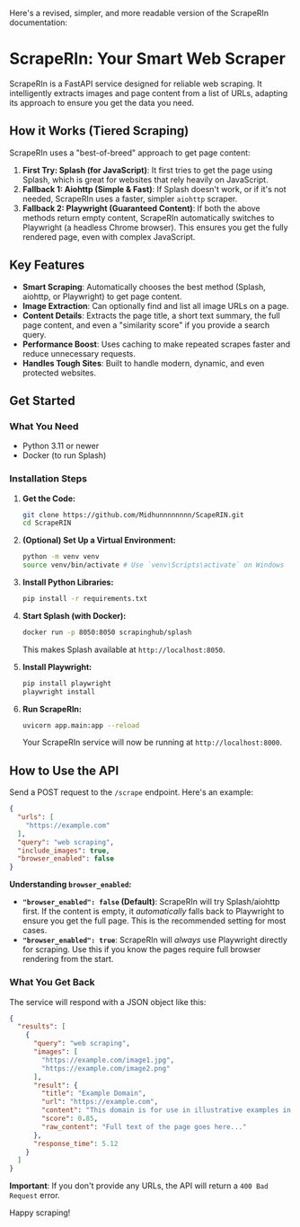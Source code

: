 Here's a revised, simpler, and more readable version of the ScrapeRIn documentation:



# ScrapeRIn: Your Smart Web Scraper

ScrapeRIn is a FastAPI service designed for reliable web scraping. It intelligently extracts images and page content from a list of URLs, adapting its approach to ensure you get the data you need.

## How it Works (Tiered Scraping)

ScrapeRIn uses a "best-of-breed" approach to get page content:

1.  **First Try: Splash (for JavaScript)**: It first tries to get the page using Splash, which is great for websites that rely heavily on JavaScript.
2.  **Fallback 1: Aiohttp (Simple & Fast)**: If Splash doesn't work, or if it's not needed, ScrapeRIn uses a faster, simpler `aiohttp` scraper.
3.  **Fallback 2: Playwright (Guaranteed Content)**: If both the above methods return empty content, ScrapeRIn automatically switches to Playwright (a headless Chrome browser). This ensures you get the fully rendered page, even with complex JavaScript.

## Key Features

  * **Smart Scraping**: Automatically chooses the best method (Splash, aiohttp, or Playwright) to get page content.
  * **Image Extraction**: Can optionally find and list all image URLs on a page.
  * **Content Details**: Extracts the page title, a short text summary, the full page content, and even a "similarity score" if you provide a search query.
  * **Performance Boost**: Uses caching to make repeated scrapes faster and reduce unnecessary requests.
  * **Handles Tough Sites**: Built to handle modern, dynamic, and even protected websites.

## Get Started

### What You Need

  * Python 3.11 or newer
  * Docker (to run Splash)

### Installation Steps

1.  **Get the Code:**

    ```bash
    git clone https://github.com/Midhunnnnnnnn/ScapeRIN.git
    cd ScrapeRIN
    ```

2.  **(Optional) Set Up a Virtual Environment:**

    ```bash
    python -m venv venv
    source venv/bin/activate # Use `venv\Scripts\activate` on Windows
    ```

3.  **Install Python Libraries:**

    ```bash
    pip install -r requirements.txt
    ```

4.  **Start Splash (with Docker):**

    ```bash
    docker run -p 8050:8050 scrapinghub/splash
    ```

    This makes Splash available at `http://localhost:8050`.

5.  **Install Playwright:**

    ```bash
    pip install playwright
    playwright install
    ```

6.  **Run ScrapeRIn:**

    ```bash
    uvicorn app.main:app --reload
    ```

    Your ScrapeRIn service will now be running at `http://localhost:8000`.

## How to Use the API

Send a POST request to the `/scrape` endpoint. Here's an example:

```json
{
  "urls": [
    "https://example.com"
  ],
  "query": "web scraping",
  "include_images": true,
  "browser_enabled": false
}
```

**Understanding `browser_enabled`:**

  * **`"browser_enabled": false` (Default)**: ScrapeRIn will try Splash/aiohttp first. If the content is empty, it *automatically* falls back to Playwright to ensure you get the full page. This is the recommended setting for most cases.
  * **`"browser_enabled": true`**: ScrapeRIn will *always* use Playwright directly for scraping. Use this if you know the pages require full browser rendering from the start.

### What You Get Back

The service will respond with a JSON object like this:

```json
{
  "results": [
    {
      "query": "web scraping",
      "images": [
        "https://example.com/image1.jpg",
        "https://example.com/image2.png"
      ],
      "result": {
        "title": "Example Domain",
        "url": "https://example.com",
        "content": "This domain is for use in illustrative examples in documents. You may use this domain in literature without prior coordination or asking for permission.",
        "score": 0.85,
        "raw_content": "Full text of the page goes here..."
      },
      "response_time": 5.12
    }
  ]
}
```

**Important**: If you don't provide any URLs, the API will return a `400 Bad Request` error.

Happy scraping\!
